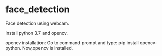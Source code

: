 # face_detection
Face detection using webcam.

Install python 3.7 and opencv.

opencv installation:
   Go to command prompt and type: pip install opencv-python.
   Now,opencv is installed.
